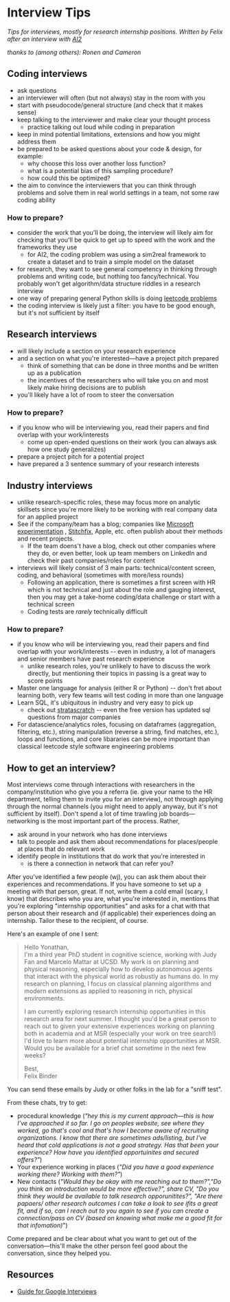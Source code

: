 # Interview Tips

*Tips for interviews, mostly for research internship positions. Written by Felix after an interview with [AI2](http://prior.allenai.org)*

*thanks to (among others): Ronen and Cameron*

## Coding interviews
* ask questions
* an interviewer will often (but not always) stay in the room with you
* start with pseudocode/general structure (and check that it makes sense)
* keep talking to the interviewer and make clear your thought process
    * practice talking out loud while coding in preparation
* keep in mind potential limitations, extensions and how you might address them
* be prepared to be asked questions about your code & design, for example:
    * why choose this loss over another loss function?
    * what is a potential bias of this sampling procedure?
    * how could this be optimized?
* the aim to convince the interviewers that you can think through problems and solve them in real world settings in a team, not some raw coding ability

### How to prepare?
* consider the work that you'll be doing, the interview will likely aim for checking that you'll be quick to get up to speed with the work and the frameworks they use
    * for AI2, the coding problem was using a sim2real framework to create a dataset and to train a simple model on the dataset
* for research, they want to see general competency in thinking through problems and writing code, but nothing too fancy/technical. You probably won't get algorithm/data structure riddles in a research interview
* one way of preparing general Python skills is doing [leetcode problems](https://leetcode.com/problemset/all/)
* the coding interview is likely just a filter: you have to be good enough, but it's not sufficient by itself

## Research interviews
* will likely include a section on your research experience
* and a section on what you're interested—have a project pitch prepared
    * think of something that can be done in three months and be written up as a publication
    * the incentives of the researchers who will take you on and most likely make hiring decisions are to publish
* you'll likely have a lot of room to steer the conversation

### How to prepare?
* if you know who will be interviewing you, read their papers and find overlap with your work/interests
    * come up open-ended questions on their work (you can always ask how one study generalizes)
* prepare a project pitch for a potential project
* have prepared a 3 sentence summary of your research interests

## Industry interviews
* unlike research-specific roles, these may focus more on analytic skillsets since you're more likely to be working with real company data for an applied project
* See if the company/team has a blog; companies like [Microsoft experimentation](https://www.microsoft.com/en-us/research/group/experimentation-platform-exp/) , [Stitchfix](https://multithreaded.stitchfix.com/blog/), Apple, etc. often publish about their methods and recent projects.   
    * If the team doens't have a blog, check out other companies where they do, or even better, look up team members on LinkedIn and check their past companies/roles for content
* interviews will likely consist of 3 main parts: technical/content screen, coding, and behavioral (sometimes with more/less rounds)
    * Following an application, there is sometimes a first screen with HR which is not technical and just about the role and gauging interest, then you may get a take-home coding/data challenge or start with a technical screen
    * Coding tests are *rarely* technically difficult

### How to prepare?
* if you know who will be interviewing you, read their papers and find overlap with your work/interests -- even in industry, a lot of managers and senior members have past research experience
    * unlike research roles, you're unlikely to have to discuss the work directly, but mentioning their topics in passing is a great way to score points
* Master one language for analysis (either R or Python) -- don't fret about learning both, very few teams will test coding in more than one language
* Learn SQL, it's ubiquitous in industry and very easy to pick up
    * check out [stratascratch](https://stratascratch.com) -- even the free version has updated sql questions from major companies
* For datascience/analytics roles, focusing on dataframes (aggregation, filtering, etc.), string manipulation (reverse a string, find matches, etc.), loops and functions, and core libararies can be more important than classical leetcode style software engineering problems

## How to get an interview?
Most interviews come through interactions with researchers in the company/institution who give you a referra (ie. give your name to the HR department, telling them to invite you for an interview), not through applying through the normal channels (you might need to apply anyway, but it's not sufficient by itself).
Don't spend a lot of time trawling job boards—networking is the most important part of the process.
Rather,
* ask around in your network who has done interviews
* talk to people and ask them about recommendations for places/people at places that do relevant work
* identify people in institutions that do work that you're interested in
    * is there a connection in network that can refer you?

After you've identified a few people (wj), you can ask them about their experiences and recommendations.
If you have someone to set up a meeting with that person, great. If not, write them a cold email (scary, I know) that describes who you are, what you're interested in, mentions that you're exploring "internship opportunities" and asks for a chat with that person about their research and (if applicable) their experiences doing an internship. Tailor these to the recipient, of course.

Here's an example of one I sent:
>Hello Yonathan,\
>I'm a third year PhD student in cognitive science, working with Judy Fan and Marcelo Mattar at UCSD. 
>My work is on planning and physical reasoning, especially how to develop autonomous agents that interact with the physical world as robustly as humans do. 
>In my research on planning, I focus on classical planning algorithms and modern extensions as applied to reasoning in rich, physical environments. 
>
>I am currently exploring research internship opportunities in this research area for next summer. 
>I thought you'd be a great person to reach out to given your extensive experiences working on planning both in academia and at MSR (especially your work on tree search!) I'd love to learn more about potential internship opportunities at MSR. Would you be available for a brief chat sometime in the next few weeks? 
>
>Best,\
>Felix Binder

You can send these emails by Judy or other folks in the lab for a "sniff test".

From these chats, try to get:
* procedural knowledge (*"hey this is my current approach—this is how I've approached it so far. I go on peoples website, see where they worked, go that's cool and that's how I become aware of recruiting organizations. I know that there are sometimes ads/listing, but I've heard that cold applications is not a good strategy. Has that been your experience? How have you identified opportuinites and secured offers?"*)
* Your experience working in places (*"Did you have a good experience working there? Working with them?"*)
* New contacts (*"Would they be okay with me reaching out to them?","Do you think an introduction would be more effective?", share CV, "Do you think they would be available to talk research opporunitites?", "Are there papaers/ other research outcomes I can take a look to see ifits a great fit, and if so, can I reach out to you again to see if you can create a connection/pass on CV (based on knowing what make me a good fit for that infomation)*")

Come prepared and be clear about what you want to get out of the conversation—this'll make the other person feel good about the conversation, since they helped you.


## Resources
* [Guide for Google Interviews](https://docs.google.com/presentation/d/1_6c6eu1oaDcJeKGcu43wtal8OeFNL6xMmmoSiDt9l5A/edit#slide=id.g3b1a8a6735_157_56)

